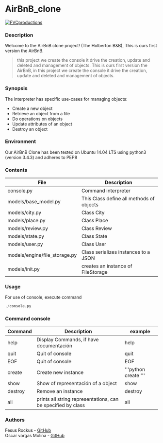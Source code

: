 # AirBnB_clone

<a href=""><img src="https://camo.githubusercontent.com/70996d3dcffa41c27a6f5d59f56a42d978a4684c/687474703a2f2f696d6775722e636f6d2f4a42434d4844502e706e67" title="FVCproductions" alt="FVCproductions"></a>

### Description

Welcome to the AirBnB clone project! (The Holberton B&amp;B), This is ours first version the AirBnB.

> this project we create the console it drive the creation, update and deleted and management of objects. This is ours first version the AirBnB, in this project we create the console it drive the creation, update and deleted and management of objects. 

### Synopsis

The interpreter has specific use-cases for managing objects:
 - Create a new object
 - Retrieve an object from a file
 - Do operations on objects
 - Update attributes of an object
 - Destroy an object

### Environment

Our AirBnB Clone has been tested on Ubuntu 14.04 LTS using python3 (version 3.4.3) and adheres to PEP8

### Contents

| File | Description |
| --- | --- |
| console.py | Command interpreter |
| models/base_model.py | This Class define all methods of objects |
| models/city.py | Class City |
| models/place.py | Class Place |
| models/review.py | Class Review
| models/state.py | Class State |
| models/user.py | Class User |
| models/engine/file_storage.py | Class serializes instances to a JSON |
| models/init.py | creates an instance of FileStorage |

### Usage

For use of console, execute command

```python
./console.py
```

### Command console

| Command | Description | example |
| --- | --- | --- |
| help | Display Commands, if have documentación | help |
| quit | Quit of console | quit |
| EOF | Quit of console | EOF |
| create | Create new instance | '''python  create <class name> ''' |
| show | Show of representación of a object | show <class name> <id> |
| destroy | Remove  an instance | destroy <class name> <id> |
| all | prints all string representations, can be specified by class | all |

### Authors
Fesus Rockus - <a href ="https://github.com/fesusrocuts">GitHub</a>
</br>
Oscar vargas Molina - <a href ="https://github.com/naxus1">GitHub</a>